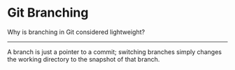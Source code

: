 # Git Branching

Why is branching in Git considered lightweight?

---

A branch is just a pointer to a commit; switching branches simply changes the working directory to the snapshot of that branch.
